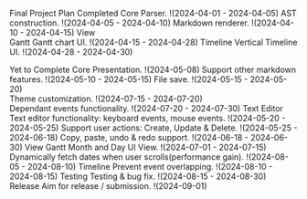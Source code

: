 Final Project Plan
Completed
    Core
        Parser. !(2024-04-01 - 2024-04-05)
        AST construction. !(2024-04-05 - 2024-04-10)
        Markdown renderer. !(2024-04-10 - 2024-04-15)
    View    
        Gantt
            Gantt chart UI. !(2024-04-15 - 2024-04-28)
        Timeline
            Vertical Timeline UI. !(2024-04-28 - 2024-04-30)

Yet to Complete
    Core
        Presentation. !(2024-05-08)
        Support other markdown features. !(2024-05-10 - 2024-05-15)
        File save. !(2024-05-15 - 2024-05-20)      
        Theme customization. !(2024-07-15 - 2024-07-20)  
        Dependant events functionality. !(2024-07-20 - 2024-07-30)
    Text Editor
        Text editor functionality: keyboard events, mouse events. !(2024-05-20 - 2024-05-25)
        Support user actions: Create, Update & Delete. !(2024-05-25 - 2024-06-18)
        Copy, paste, undo & redo support. !(2024-06-18 - 2024-06-30)
    View
        Gantt
            Month and Day UI View. !(2024-07-01 - 2024-07-15)
            Dynamically fetch dates when user scrolls(performance gain). !(2024-08-05 - 2024-08-10)
        Timeline
            Prevent event overlapping. !(2024-08-10 - 2024-08-15)
    Testing
        Testing & bug fix. !(2024-08-15 - 2024-08-30)
    Release
        Aim for release / submission. !(2024-09-01) 
